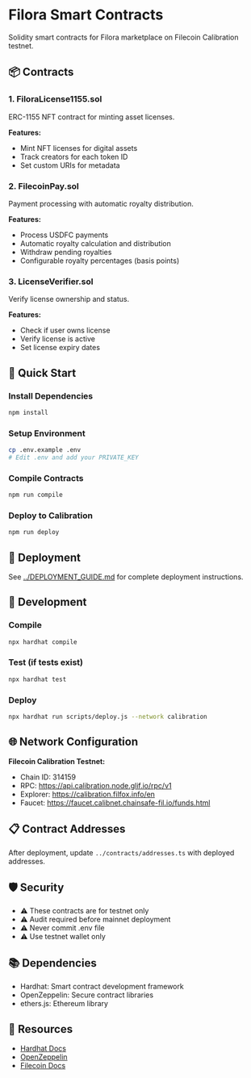 # Filora Smart Contracts

Solidity smart contracts for Filora marketplace on Filecoin Calibration testnet.

## 📦 Contracts

### 1. FiloraLicense1155.sol
ERC-1155 NFT contract for minting asset licenses.

**Features:**
- Mint NFT licenses for digital assets
- Track creators for each token ID
- Set custom URIs for metadata

### 2. FilecoinPay.sol
Payment processing with automatic royalty distribution.

**Features:**
- Process USDFC payments
- Automatic royalty calculation and distribution
- Withdraw pending royalties
- Configurable royalty percentages (basis points)

### 3. LicenseVerifier.sol
Verify license ownership and status.

**Features:**
- Check if user owns license
- Verify license is active
- Set license expiry dates

## 🚀 Quick Start

### Install Dependencies
```bash
npm install
```

### Setup Environment
```bash
cp .env.example .env
# Edit .env and add your PRIVATE_KEY
```

### Compile Contracts
```bash
npm run compile
```

### Deploy to Calibration
```bash
npm run deploy
```

## 📝 Deployment

See [../DEPLOYMENT_GUIDE.md](../DEPLOYMENT_GUIDE.md) for complete deployment instructions.

## 🔧 Development

### Compile
```bash
npx hardhat compile
```

### Test (if tests exist)
```bash
npx hardhat test
```

### Deploy
```bash
npx hardhat run scripts/deploy.js --network calibration
```

## 🌐 Network Configuration

**Filecoin Calibration Testnet:**
- Chain ID: 314159
- RPC: https://api.calibration.node.glif.io/rpc/v1
- Explorer: https://calibration.filfox.info/en
- Faucet: https://faucet.calibnet.chainsafe-fil.io/funds.html

## 📋 Contract Addresses

After deployment, update `../contracts/addresses.ts` with deployed addresses.

## 🛡️ Security

- ⚠️ These contracts are for testnet only
- ⚠️ Audit required before mainnet deployment
- ⚠️ Never commit .env file
- ⚠️ Use testnet wallet only

## 📚 Dependencies

- Hardhat: Smart contract development framework
- OpenZeppelin: Secure contract libraries
- ethers.js: Ethereum library

## 🔗 Resources

- [Hardhat Docs](https://hardhat.org/docs)
- [OpenZeppelin](https://docs.openzeppelin.com/contracts)
- [Filecoin Docs](https://docs.filecoin.io)
